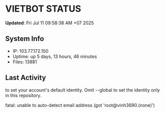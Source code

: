 # VIETBOT STATUS
**Updated**: Fri Jul 11 09:58:38 AM +07 2025

## System Info
- IP: 103.77.172.150
- Uptime: up 5 days, 13 hours, 46 minutes
- Files: 13881

## Last Activity

to set your account's default identity.
Omit --global to set the identity only in this repository.

fatal: unable to auto-detect email address (got 'root@vinh3690.(none)')
